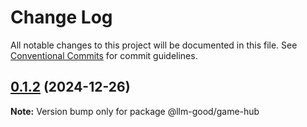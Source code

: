 # Change Log

All notable changes to this project will be documented in this file.
See [Conventional Commits](https://conventionalcommits.org) for commit guidelines.

## [0.1.2](https://github.com/tolerance-go/llm-good/compare/v0.1.1...v0.1.2) (2024-12-26)

**Note:** Version bump only for package @llm-good/game-hub
